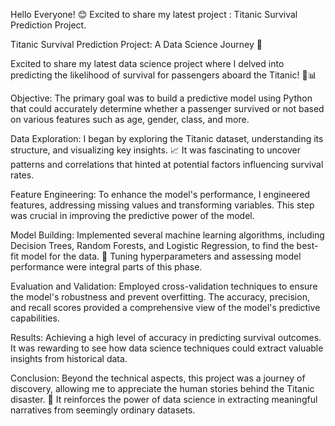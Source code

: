 Hello Everyone! 😊
Excited to share my latest project : Titanic Survival Prediction Project.

Titanic Survival Prediction Project: A Data Science Journey 🚀

Excited to share my latest data science project where I delved into predicting the likelihood of survival for passengers aboard the Titanic! 🌊📊

Objective:
The primary goal was to build a predictive model using Python that could accurately determine whether a passenger survived or not based on various features such as age, gender, class, and more.

Data Exploration:
I began by exploring the Titanic dataset, understanding its structure, and visualizing key insights. 📈 It was fascinating to uncover patterns and correlations that hinted at potential factors influencing survival rates.

Feature Engineering:
To enhance the model's performance, I engineered features, addressing missing values and transforming variables. This step was crucial in improving the predictive power of the model.

Model Building:
Implemented several machine learning algorithms, including Decision Trees, Random Forests, and Logistic Regression, to find the best-fit model for the data. 🤖 Tuning hyperparameters and assessing model performance were integral parts of this phase.

Evaluation and Validation:
Employed cross-validation techniques to ensure the model's robustness and prevent overfitting. The accuracy, precision, and recall scores provided a comprehensive view of the model's predictive capabilities.

Results:
Achieving a high level of accuracy in predicting survival outcomes. It was rewarding to see how data science techniques could extract valuable insights from historical data.

Conclusion:
Beyond the technical aspects, this project was a journey of discovery, allowing me to appreciate the human stories behind the Titanic disaster. 📜 It reinforces the power of data science in extracting meaningful narratives from seemingly ordinary datasets.
